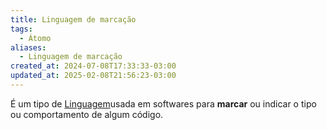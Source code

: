 ```yaml
---
title: Linguagem de marcação
tags:
  - Átomo
aliases:
  - Linguagem de marcação
created_at: 2024-07-08T17:33:33-03:00
updated_at: 2025-02-08T21:56:23-03:00
---
```


É um tipo de [Linguagem](Linguagens.md)usada em softwares para **marcar** ou indicar o tipo ou comportamento de algum código.
